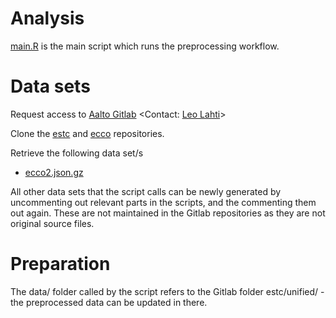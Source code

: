 # Analysis

[main.R](main.R) is the main script which runs the preprocessing
workflow.


# Data sets

Request access to [Aalto Gitlab](https://version.aalto.fi/gitlab/) <Contact: [Leo Lahti](http://www.iki.fi/Leo.Lahti)>

Clone the [estc](https://version.aalto.fi/gitlab/comhis/estc) and
[ecco](https://version.aalto.fi/gitlab/comhis/ecco) repositories.

Retrieve the following data set/s
 * [ecco2.json.gz](https://version.aalto.fi/gitlab/comhis/ecco/blob/master/originals/ecco2.json.gz)

All other data sets that the script calls can be newly generated by
uncommenting out relevant parts in the scripts, and the commenting
them out again. These are not maintained in the Gitlab repositories as
they are not original source files.


# Preparation 

The data/ folder called by the script refers to the Gitlab folder
estc/unified/ - the preprocessed data can be updated in there.


